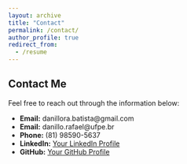 ```yaml
---
layout: archive
title: "Contact"
permalink: /contact/
author_profile: true
redirect_from:
  - /resume
---
```


<h2>Contact Me</h2>
<p>Feel free to reach out through the information below:</p>

<ul>
  <li><strong>Email:</strong> danillora.batista@gmail.com</li>
  <li><strong>Email:</strong> danillo.rafael@ufpe.br</li>
  <li><strong>Phone:</strong> (81) 98590-5637</li>
  <li><strong>LinkedIn:</strong> <a href="https://www.linkedin.com/in/danillo-rafael/" target="_blank">Your LinkedIn Profile</a></li>
  <li><strong>GitHub:</strong> <a href="https://github.com//Danillora" target="_blank">Your GitHub Profile</a></li>
</ul>
